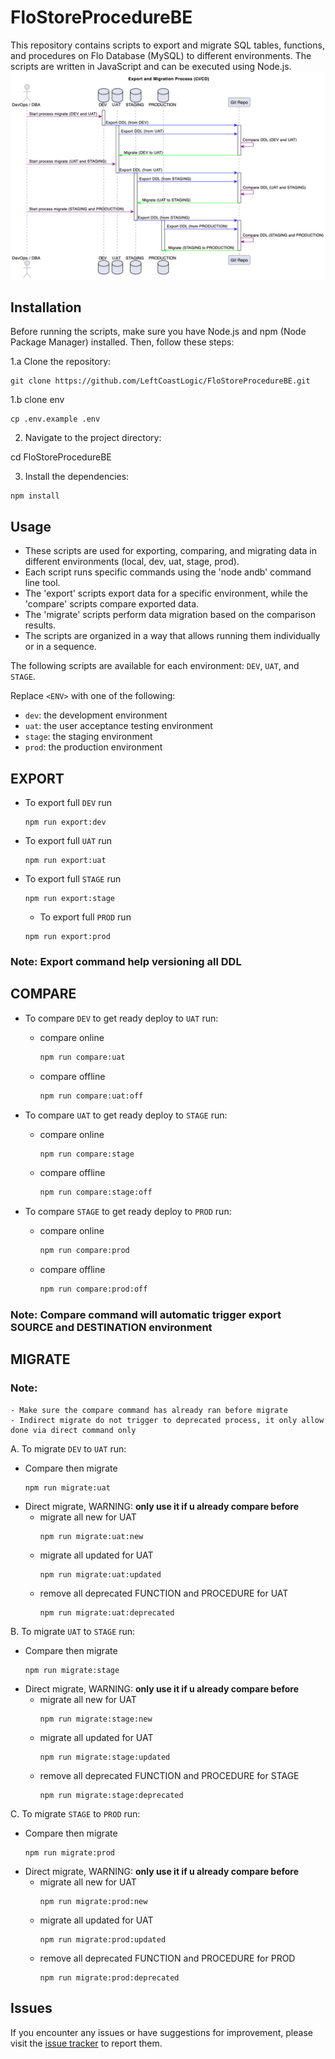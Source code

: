 # FloStoreProcedureBE

This repository contains scripts to export and migrate SQL tables, functions, and procedures on Flo Database (MySQL) to different environments. The scripts are written in JavaScript and can be executed using Node.js.
![Alt text](sequence.jpg)
## Installation

Before running the scripts, make sure you have Node.js and npm (Node Package Manager) installed. Then, follow these steps:

1.a Clone the repository:

  ```
  git clone https://github.com/LeftCoastLogic/FloStoreProcedureBE.git
  ```

1.b clone env
  ```
  cp .env.example .env
  ```

2. Navigate to the project directory:

cd FloStoreProcedureBE


3. Install the dependencies:

```
npm install
```

## Usage
- These scripts are used for exporting, comparing, and migrating data in different environments (local, dev, uat, stage, prod).
- Each script runs specific commands using the 'node andb' command line tool.
- The 'export' scripts export data for a specific environment, while the 'compare' scripts compare exported data.
- The 'migrate' scripts perform data migration based on the comparison results.
- The scripts are organized in a way that allows running them individually or in a sequence.

The following scripts are available for each environment: `DEV`, `UAT`, and `STAGE`.

Replace `<ENV>` with one of the following:

- `dev`: the development environment
- `uat`: the user acceptance testing environment
- `stage`: the staging environment
- `prod`: the production environment
  

## EXPORT
- To export full `DEV` run
  ```
  npm run export:dev
  ```
- To export full `UAT` run
  ```
  npm run export:uat
  ```
- To export full `STAGE` run
  ```
  npm run export:stage
  ```
  - To export full `PROD` run
  ```
  npm run export:prod
  ```
### Note: Export command help versioning all DDL

## COMPARE
- To compare `DEV` to get ready deploy to `UAT` run:
  - compare online
    ```bash
    npm run compare:uat
    ```
  - compare offline
    ```bash
    npm run compare:uat:off
    ```

- To compare `UAT` to get ready deploy to `STAGE` run:
  - compare online
    ```bash
    npm run compare:stage
    ```
  - compare offline
    ```bash
    npm run compare:stage:off
    ```

- To compare `STAGE` to get ready deploy to `PROD` run:
  - compare online
    ```bash
    npm run compare:prod
    ```
  - compare offline
    ```bash
    npm run compare:prod:off
    ```
### Note: Compare command will automatic trigger export SOURCE and DESTINATION environment


## MIGRATE
  ### Note: 
    - Make sure the compare command has already ran before migrate
    - Indirect migrate do not trigger to deprecated process, it only allow done via direct command only
  
A.  To migrate `DEV` to `UAT` run:
  - Compare then migrate
    ```
    npm run migrate:uat
    ```
  - Direct migrate, WARNING: **only use it if u already compare before**
    - migrate all new for UAT
      ```
      npm run migrate:uat:new
      ```
    - migrate all updated for UAT
      ```
      npm run migrate:uat:updated
      ```
    - remove all deprecated FUNCTION and PROCEDURE for UAT
      ```
      npm run migrate:uat:deprecated
      ```
B. To migrate `UAT` to `STAGE` run:
  - Compare then migrate
    ```
    npm run migrate:stage
    ```
  - Direct migrate, WARNING: **only use it if u already compare before**
    - migrate all new for UAT
      ```
      npm run migrate:stage:new
      ```
    - migrate all updated for UAT
      ```
      npm run migrate:stage:updated
      ```
    - remove all deprecated FUNCTION and PROCEDURE for STAGE
      ```
      npm run migrate:stage:deprecated
      ```
C. To migrate `STAGE` to `PROD` run:
  - Compare then migrate
    ```
    npm run migrate:prod
    ```
  - Direct migrate, WARNING: **only use it if u already compare before**
    - migrate all new for UAT
      ```
      npm run migrate:prod:new
      ```
    - migrate all updated for UAT
      ```
      npm run migrate:prod:updated
      ```
    - remove all deprecated FUNCTION and PROCEDURE for PROD
      ```
      npm run migrate:prod:deprecated
      ```
## Issues

If you encounter any issues or have suggestions for improvement, please visit the [issue tracker](https://github.com/LeftCoastLogic/FloStoreProcedureBE/issues) to report them.
